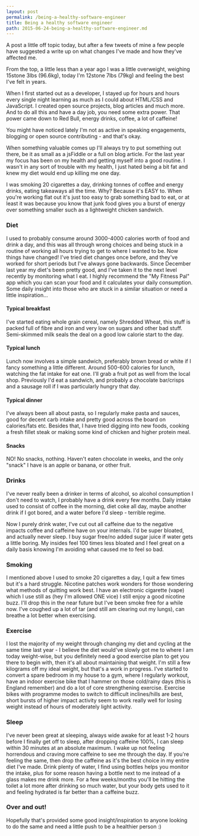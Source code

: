 ```yaml
---
layout: post
permalink: /being-a-healthy-software-engineer
title: Being a healthy software engineer
path: 2015-06-24-being-a-healthy-software-engineer.md
---
```


A post a little off topic today, but after a few tweets of mine a few people have suggested a write up on what changes I've made and how they've affected me.

From the top, a little less than a year ago I was a little overweight, weighing 15stone 3lbs (96.6kg), today I'm 12stone 7lbs (79kg) and feeling the best I've felt in years.

When I first started out as a developer, I stayed up for hours and hours every single night learning as much as I could about HTML/CSS and JavaScript. I created open source projects, blog articles and much more. And to do all this and have a day job, you need some extra power. That power came down to Red Bull, energy drinks, coffee, a lot of caffeine!

You might have noticed lately I'm not as active in speaking engagements, blogging or open source contributing - and that's okay.

When something valuable comes up I'll always try to put something out there, be it as small as a jsFiddle or a full on blog article. For the last year my focus has been on my health and getting myself into a good routine. I wasn't in any sort of trouble with my health, I just hated being a bit fat and knew my diet would end up killing me one day.

I was smoking 20 cigarettes a day, drinking tonnes of coffee and energy drinks, eating takeaways all the time. Why? Because it's EASY to. When you're working flat out it's just too easy to grab something bad to eat, or at least it was because you know that junk food gives you a burst of energy over something smaller such as a lightweight chicken sandwich.

### Diet
I used to probably consume around 3000-4000 calories worth of food and drink a day, and this was all through wrong choices and being stuck in a routine of working all hours trying to get to where I wanted to be. Now things have changed! I've tried diet changes once before, and they've worked for short periods but I've always gone backwards. Since December last year my diet's been pretty good, and I've taken it to the next level recently by monitoring what I eat. I highly recommend the "My Fitness Pal" app which you can scan your food and it calculates your daily consumption. Some daily insight into those who are stuck in a similar situation or need a little inspiration...

#### Typical breakfast
I've started eating whole grain cereal, namely Shredded Wheat, this stuff is packed full of fibre and iron and very low on sugars and other bad stuff. Semi-skimmed milk seals the deal on a good low calorie start to the day.

#### Typical lunch
Lunch now involves a simple sandwich, preferably brown bread or white if I fancy something a little different. Around 500-600 calories for lunch, watching the fat intake for eat one. I'll grab a fruit pot as well from the local shop. Previously I'd eat a sandwich, and probably a chocolate bar/crisps and a sausage roll if I was particularly hungry that day.

#### Typical dinner
I've always been all about pasta, so I regularly make pasta and sauces, good for decent carb intake and pretty good across the board on calories/fats etc. Besides that, I have tried digging into new foods, cooking a fresh fillet steak or making some kind of chicken and higher protein meal.

#### Snacks
NO! No snacks, nothing. Haven't eaten chocolate in weeks, and the only "snack" I have is an apple or banana, or other fruit.

### Drinks
I've never really been a drinker in terms of alcohol, so alcohol consumption I don't need to watch, I probably have a drink every few months. Daily intake used to consist of coffee in the morning, diet coke all day, maybe another drink if I got bored, and a water before I'd sleep - terrible regime.

Now I purely drink water, I've cut out all caffeine due to the negative impacts coffee and caffeine have on your internals. I'd be super bloated, and actually never sleep. I buy sugar free/no added sugar juice if water gets a little boring. My insides feel 100 times less bloated and I feel great on a daily basis knowing I'm avoiding what caused me to feel so bad.

### Smoking
I mentioned above I used to smoke 20 cigarettes a day, I quit a few times but it's a hard struggle. Nicotine patches work wonders for those wondering what methods of quitting work best. I have an electronic cigarette (vape) which I use still as (hey I'm allowed ONE vice) I still enjoy a good nicotine buzz. I'll drop this in the near future but I've been smoke free for a while now. I've coughed up a lot of tar (and still am clearing out my lungs), can breathe a lot better when exercising.

### Exercise
I lost the majority of my weight through changing my diet and cycling at the same time last year - I believe the diet would've slowly got me to where I am today weight-wise, but you definitely need a good exercise plan to get you there to begin with, then it's all about maintaining that weight. I'm still a few kilograms off my ideal weight, but that's a work in progress. I've started to convert a spare bedroom in my house to a gym, where I regularly workout, have an indoor exercise bike that I hammer on those cold/rainy days (this is England remember) and do a lot of core strengthening exercise. Exercise bikes with programme modes to switch to difficult inclines/hills are best, short bursts of higher impact activity seem to work really well for losing weight instead of hours of moderately light activity.

### Sleep
I've never been great at sleeping, always wide awake for at least 1-2 hours before I finally get off to sleep, after dropping caffeine 100%, I can sleep within 30 minutes at an absolute maximum. I wake up not feeling horrendous and craving more caffeine to see me through the day. If you're feeling the same, then drop the caffeine as it's the best choice in my entire diet I've made. Drink plenty of water, I find using bottles helps you monitor the intake, plus for some reason having a bottle next to me instead of a glass makes me drink more. For a few weeks/months you'll be hitting the toilet a lot more after drinking so much water, but your body gets used to it and feeling hydrated is far better than a caffeine buzz.

### Over and out!
Hopefully that's provided some good insight/inspiration to anyone looking to do the same and need a little push to be a healthier person :)
